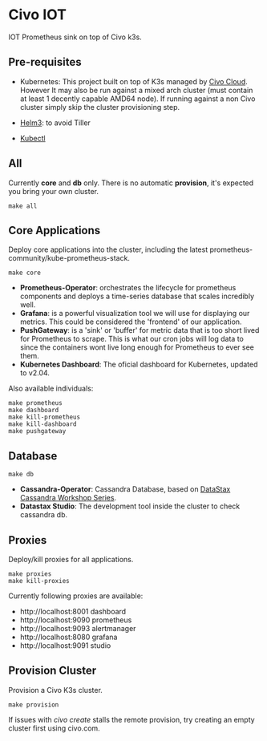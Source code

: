 # Civo IOT

IOT Prometheus sink on top of Civo k3s.

## Pre-requisites

* Kubernetes: This project built on top of K3s managed by [Civo Cloud](https://www.civo.com "Civo"). However It may also be run against a mixed arch cluster (must contain at least 1 decently capable AMD64 node). If running against a non Civo cluster simply skip the cluster provisioning step.

* [Helm3](https://helm.sh/docs/intro/install/ "Helm Installation"): to avoid Tiller
* [Kubectl](https://kubernetes.io/docs/tasks/tools/install-kubectl/ "Kubectl Installation")

## All

Currently **core** and **db** only. There is no automatic **provision**, it's expected you bring your own cluster.

    make all

## Core Applications

Deploy core applications into the cluster, including the latest prometheus-community/kube-prometheus-stack. 

    make core

* **Prometheus-Operator**: orchestrates the lifecycle for prometheus components and deploys a time-series database that scales incredibly well.
* **Grafana**: is a powerful visualization tool we will use for displaying our metrics. This could be considered the 'frontend' of our application.
* **PushGateway**: is a 'sink' or 'buffer' for metric data that is too short lived for Prometheus to scrape. This is what our cron jobs will log data to since the containers wont live long enough for Prometheus to ever see them.
* **Kubernetes Dashboard**: The oficial dashboard for Kubernetes, updated to v2.04.

Also available individuals:

    make prometheus
    make dashboard
    make kill-prometheus
    make kill-dashboard
    make pushgateway

## Database

    make db

* **Cassandra-Operator**: Cassandra Database, based on [DataStax Cassandra Workshop Series](https://github.com/bampli/t1-astra/blob/master/DataStax_README.md).
* **Datastax Studio**: The development tool inside the cluster to check cassandra db.

## Proxies

Deploy/kill proxies for all applications.

    make proxies
    make kill-proxies

Currently following proxies are available:

- http://localhost:8001 dashboard
- http://localhost:9090 prometheus
- http://localhost:9093 alertmanager
- http://localhost:8080 grafana
- http://localhost:9091 studio

## Provision Cluster

Provision a Civo K3s cluster.

    make provision

If issues with *civo create* stalls the remote provision, try creating an empty cluster first using civo.com. 
